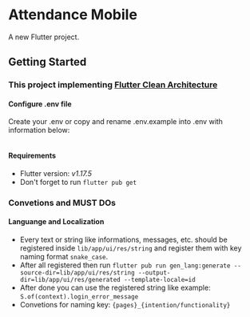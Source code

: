 # Attendance Mobile

A new Flutter project.

## Getting Started

### This project implementing [Flutter Clean Architecture](https://pub.dev/packages/flutter_clean_architecture)

#### Configure .env file

Create your .env or copy and rename .env.example into .env with information below:

```
```

#### Requirements

  - Flutter version: *v1.17.5*
  - Don't forget to run `flutter pub get`

### Convetions and MUST DOs

  #### Languange and Localization
  - Every text or string like informations, messages, etc. should be registered inside `lib/app/ui/res/string` and register them with key naming format `snake_case`.
  - After all registered then run `flutter pub run gen_lang:generate --source-dir=lib/app/ui/res/string --output-dir=lib/app/ui/res/generated --template-locale=id`
  - After done you can use the registered string like example: `S.of(context).login_error_message`
  - Convetions for naming key: `{pages}_{intention/functionality}`

